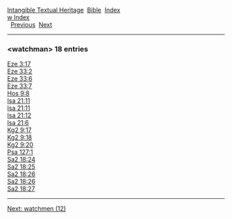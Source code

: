 [Intangible Textual Heritage](../../index)  [Bible](../index) 
[Index](index)   
[w Index](_w_)  
  [Previous](c12272)  [Next](c12274) 

------------------------------------------------------------------------

### &lt;watchman&gt; 18 entries

[Eze 3:17](../kjv/eze003.htm#017)  
[Eze 33:2](../kjv/eze033.htm#002)  
[Eze 33:6](../kjv/eze033.htm#006)  
[Eze 33:7](../kjv/eze033.htm#007)  
[Hos 9:8](../kjv/hos009.htm#008)  
[Isa 21:11](../kjv/isa021.htm#011)  
[Isa 21:11](../kjv/isa021.htm#011)  
[Isa 21:12](../kjv/isa021.htm#012)  
[Isa 21:6](../kjv/isa021.htm#006)  
[Kg2 9:17](../kjv/kg2009.htm#017)  
[Kg2 9:18](../kjv/kg2009.htm#018)  
[Kg2 9:20](../kjv/kg2009.htm#020)  
[Psa 127:1](../kjv/psa127.htm#001)  
[Sa2 18:24](../kjv/sa2018.htm#024)  
[Sa2 18:25](../kjv/sa2018.htm#025)  
[Sa2 18:26](../kjv/sa2018.htm#026)  
[Sa2 18:26](../kjv/sa2018.htm#026)  
[Sa2 18:27](../kjv/sa2018.htm#027)  

------------------------------------------------------------------------

[Next: watchmen (12)](c12274)
